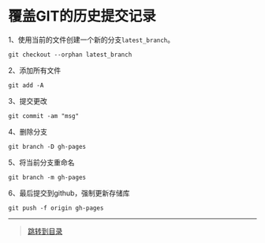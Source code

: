 # 覆盖GIT的历史提交记录

1、使用当前的文件创建一个新的分支`latest_branch`。

```shell
git checkout --orphan latest_branch
```

2、添加所有文件

```shell
git add -A
```

3、提交更改

```shell
git commit -am "msg"
```

4、删除分支

```shell
git branch -D gh-pages
```

5、将当前分支重命名

```shell
git branch -m gh-pages
```

6、最后提交到github，强制更新存储库

```shell
git push -f origin gh-pages
```

---

> [跳转到目录](menu.md)
